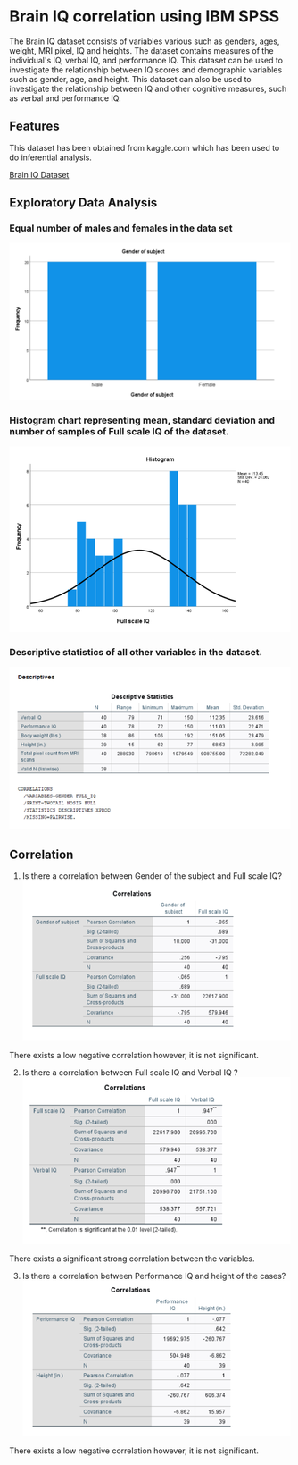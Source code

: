 
# Brain IQ correlation using IBM SPSS

The Brain IQ dataset consists of variables various such as genders, ages, weight, MRI pixel, IQ and heights. The dataset contains measures of the individual's IQ, verbal IQ, and performance IQ. This dataset can be used to investigate the relationship between IQ scores and demographic variables such as gender, age, and height. This dataset can also be used to investigate the relationship between IQ and other cognitive measures, such as verbal and performance IQ.



## Features

This dataset has been obtained from kaggle.com which has been used to do inferential analysis.

[Brain IQ Dataset](https://github.com/pratikhalurkar/Brain-IQ-correlation/blob/main/Brain%20IQ%20correlation.spv)
## Exploratory Data Analysis
### Equal number of males and females in the data set
![1](https://github.com/pratikhalurkar/Brain-IQ-correlation/blob/main/SPSS%20images/1.png?raw=true)

### Histogram chart representing mean, standard deviation and number of samples of Full scale IQ of the dataset.
![2](https://github.com/pratikhalurkar/Brain-IQ-correlation/blob/main/SPSS%20images/2.png?raw=true)

### Descriptive statistics of all other variables in the dataset.
![3](https://github.com/pratikhalurkar/Brain-IQ-correlation/blob/main/SPSS%20images/3.png?raw=true)

## Correlation
 1. Is there a correlation between Gender of the subject and Full scale IQ?
![4](https://github.com/pratikhalurkar/Brain-IQ-correlation/blob/main/SPSS%20images/4.png?raw=true)

There exists a low negative correlation however, it is not significant.

2. Is there a correlation between Full scale IQ and Verbal IQ ?
![5](https://github.com/pratikhalurkar/Brain-IQ-correlation/blob/main/SPSS%20images/5.png?raw=true)

There exists a significant strong correlation between the variables.

3. Is there a correlation between Performance IQ and height of the cases?
![6](https://github.com/pratikhalurkar/Brain-IQ-correlation/blob/main/SPSS%20images/6.png?raw=true)

There exists a low negative correlation however, it is not significant.

